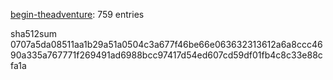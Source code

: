 [begin-theadventure](https://github.com/begin-theadventure): 759 entries

sha512sum 0707a5da08511aa1b29a51a0504c3a677f46be66e063632313612a6a8ccc4690a335a767771f269491ad6988bcc97417d54ed607cd59df01fb4c8c33e88cfa1a